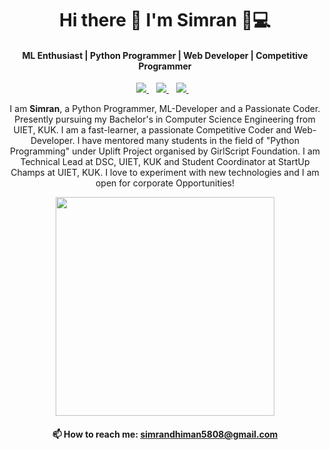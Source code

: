<h1 align='center'>
  Hi there 👋 I'm Simran 👩💻
</h1>

<h4 align='center'>
  ML Enthusiast | Python Programmer | Web Developer | Competitive Programmer
</h4>

<p align='center'>
  
  <!--<a href="https://wa.me/5518996643974?text=Olá!%20Alexandre">
    <img src="https://img.shields.io/badge/WHATSAPP-%2325D366.svg?&style=for-the-badge&logo=whatsapp&logoColor=white" />    
  </a>&nbsp;&nbsp;-->
  <a href="https://www.linkedin.com/in/simran2104/">
    <img src="https://img.shields.io/badge/linkedin-%230077B5.svg?&style=flat&logo=linkedin&logoColor=white" />
  </a>&nbsp;&nbsp;
  <a href="https://www.facebook.com/simrandhiman2104">
    <img src="https://img.shields.io/badge/facebook-%231877F2.svg?&style=flat&logo=facebook&logoColor=white" />        
  </a>&nbsp;&nbsp;
  <a href="https://twitter.com/simran_2104">
    <img src="https://img.shields.io/badge/twitter-%231DA1F2.svg?&style=flat&logo=twitter&logoColor=white" />        
  </a>&nbsp;&nbsp;
  
  
</p>
<p align='center'>
  I am <b>Simran</b>, a Python Programmer, ML-Developer and a Passionate Coder. Presently pursuing my Bachelor's in Computer Science Engineering from UIET, KUK. I am a fast-learner, a passionate Competitive Coder and Web-Developer. I have mentored many students in the field of "Python Programming" under Uplift Project organised by GirlScript Foundation. I am Technical Lead at DSC, UIET, KUK and Student Coordinator at StartUp Champs at UIET, KUK. I love to experiment with new technologies and I am open for corporate  Opportunities!
</p>



<p align='center'>
  <a href="#"><img src="https://github-readme-stats.vercel.app/api?username=simran2104&hide=issues&count_private=true&show_icons=true&theme=dark" width="350""></a>
</p>




<h4 align='center'>
  📫 How to reach me: <a href='mailto:simrandhiman5808@gmail.com'>simrandhiman5808@gmail.com</a>
</h4>
